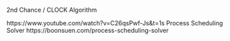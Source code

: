 2nd Chance / CLOCK Algorithm
<link>https://www.youtube.com/watch?v=C26qsPwf-Js&t=1s</link>
Process Scheduling Solver
<link>https://boonsuen.com/process-scheduling-solver</link>
